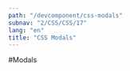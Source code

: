 ```yaml
---
path: "/devcomponent/css-modals"
subnav: "2/CSS/CSS/17"
lang: "en"
title: "CSS Modals"
---
```


#Modals

<htmlmodal1></htmlmodal1>